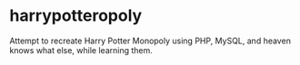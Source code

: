 # harrypotteropoly
Attempt to recreate Harry Potter Monopoly using PHP, MySQL, and heaven knows what else, while learning them.
